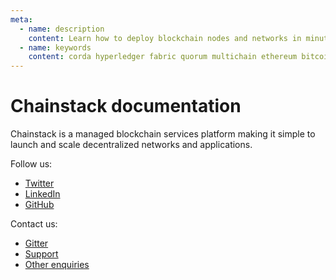 ```yaml
---
meta:
  - name: description
    content: Learn how to deploy blockchain nodes and networks in minutes and how to build blockchain applications.
  - name: keywords
    content: corda hyperledger fabric quorum multichain ethereum bitcoin
---
```


# Chainstack documentation

Chainstack is a managed blockchain services platform making it simple to launch and scale decentralized networks and applications. 

Follow us:

* [Twitter](https://twitter.com/chainstackhq)
* [LinkedIn](https://www.linkedin.com/company/chainstack/)
* [GitHub](https://github.com/chainstack)

Contact us:

* [Gitter](https://gitter.im/chainstack/Lobby)
* <a href="https://support.chainstack.com" target="_blank">Support</a>
* <a href="https://chainstack.com/contact/" target="_blank">Other enquiries</a>
